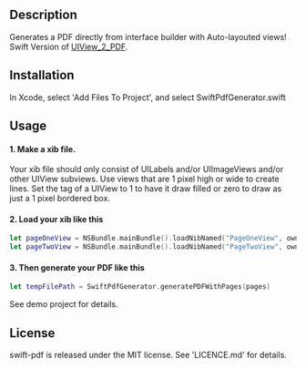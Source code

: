 ## Description
Generates a PDF directly from interface builder with Auto-layouted views! Swift Version of [UIView_2_PDF](https://github.com/RobertAPhillips/UIView_2_PDF).

## Installation
In Xcode, select 'Add Files To Project', and select SwiftPdfGenerator.swift

## Usage
#### 1. Make a xib file. 
Your xib file should only consist of UILabels and/or UIImageViews and/or other UIView subviews. Use views that are 1 pixel high or wide to create lines. Set the tag of a UIView to 1 to have it draw filled or zero to draw as just a 1 pixel bordered box.

#### 2. Load your xib like this
```swift
let pageOneView = NSBundle.mainBundle().loadNibNamed("PageOneView", owner: self, options: nil).last as! PageOneView
let pageTwoView = NSBundle.mainBundle().loadNibNamed("PageTwoView", owner: self, options: nil).last as! UIView
```

#### 3. Then generate your PDF like this
```swift
let tempFilePath = SwiftPdfGenerator.generatePDFWithPages(pages)
```

See demo project for details.

## License
swift-pdf is released under the MIT license. See 'LICENCE.md' for details.
